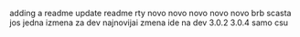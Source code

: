 adding a readme
update readme
rty
novo
novo
novo
novo
novo
brb
scasta
jos jedna izmena za dev
najnovijai zmena ide na dev 3.0.2
3.0.4 samo csu
